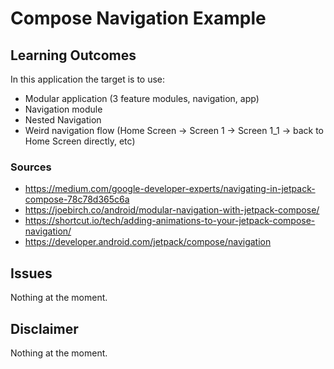 # Compose Navigation Example

## Learning Outcomes
In this application the target is to use:
- Modular application (3 feature modules, navigation, app)
- Navigation module
- Nested Navigation
- Weird navigation flow (Home Screen -> Screen 1 -> Screen 1_1 -> back to Home Screen directly, etc)

### Sources
- https://medium.com/google-developer-experts/navigating-in-jetpack-compose-78c78d365c6a
- https://joebirch.co/android/modular-navigation-with-jetpack-compose/
- https://shortcut.io/tech/adding-animations-to-your-jetpack-compose-navigation/
- https://developer.android.com/jetpack/compose/navigation

## Issues
Nothing at the moment.

## Disclaimer
Nothing at the moment.